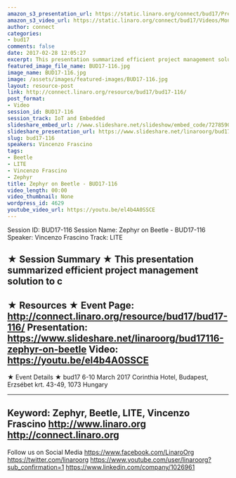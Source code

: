```yaml
---
amazon_s3_presentation_url: https://static.linaro.org/connect/bud17/Presentations/BUD17-116-Zephyr-on-Beetle.pdf
amazon_s3_video_url: https://static.linaro.org/connect/bud17/Videos/Monday/BUD17-116%20Zephyr%20on%20Beetle.mp4
author: connect
categories:
- bud17
comments: false
date: 2017-02-28 12:05:27
excerpt: This presentation summarized efficient project management solution to c
featured_image_file_name: BUD17-116.jpg
image_name: BUD17-116.jpg
image: /assets/images/featured-images/BUD17-116.jpg
layout: resource-post
link: http://connect.linaro.org/resource/bud17/bud17-116/
post_format:
- Video
session_id: BUD17-116
session_track: IoT and Embedded
slideshare_embed_url: //www.slideshare.net/slideshow/embed_code/72785902
slideshare_presentation_url: https://www.slideshare.net/linaroorg/bud17116-zephyr-on-beetle
slug: bud17-116
speakers: Vincenzo Frascino
tags:
- Beetle
- LITE
- Vincenzo Frascino
- Zephyr
title: Zephyr on Beetle - BUD17-116
video_length: 00:00
video_thumbnail: None
wordpress_id: 4629
youtube_video_url: https://youtu.be/el4b4A0SSCE
---
```


Session ID: BUD17-116
Session Name: Zephyr on Beetle - BUD17-116
Speaker: Vincenzo Frascino
Track: LITE


★ Session Summary ★
This presentation summarized efficient project management solution to c
---------------------------------------------------
★ Resources ★
Event Page: http://connect.linaro.org/resource/bud17/bud17-116/
Presentation: https://www.slideshare.net/linaroorg/bud17116-zephyr-on-beetle
Video: https://youtu.be/el4b4A0SSCE
---------------------------------------------------

★ Event Details ★
bud17
6-10 March 2017
Corinthia Hotel, Budapest,
Erzsébet krt. 43-49,
1073 Hungary

---------------------------------------------------
Keyword: Zephyr, Beetle, LITE, Vincenzo Frascino
http://www.linaro.org
http://connect.linaro.org
---------------------------------------------------
Follow us on Social Media
https://www.facebook.com/LinaroOrg
https://twitter.com/linaroorg
https://www.youtube.com/user/linaroorg?sub_confirmation=1
https://www.linkedin.com/company/1026961